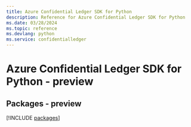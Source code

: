 ```yaml
---
title: Azure Confidential Ledger SDK for Python
description: Reference for Azure Confidential Ledger SDK for Python
ms.date: 03/28/2024
ms.topic: reference
ms.devlang: python
ms.service: confidentialledger
---
```

# Azure Confidential Ledger SDK for Python - preview
## Packages - preview
[!INCLUDE [packages](confidential-ledger-index.md)]